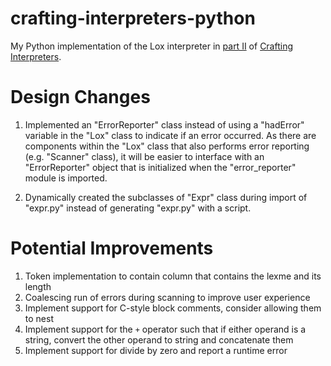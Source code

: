 # crafting-interpreters-python
My Python implementation of the Lox interpreter in [part II](https://craftinginterpreters.com/a-tree-walk-interpreter.html) of [Crafting Interpreters](https://craftinginterpreters.com/).

# Design Changes
1. Implemented an "ErrorReporter" class instead of using a "hadError" variable in the "Lox" class to indicate if an error occurred. As there are components within the "Lox" class that also performs error reporting (e.g. "Scanner" class), it will be easier to interface with an "ErrorReporter" object that is initialized when the "error_reporter" module is imported.

2. Dynamically created the subclasses of "Expr" class during import of "expr.py" instead of generating "expr.py" with a script.

# Potential Improvements
1. Token implementation to contain column that contains the lexme and its length
2. Coalescing run of errors during scanning to improve user experience
3. Implement support for C-style block comments, consider allowing them to nest
4. Implement support for the `+` operator such that if either operand is a string, convert the other operand to string and concatenate them
5. Implement support for divide by zero and report a runtime error